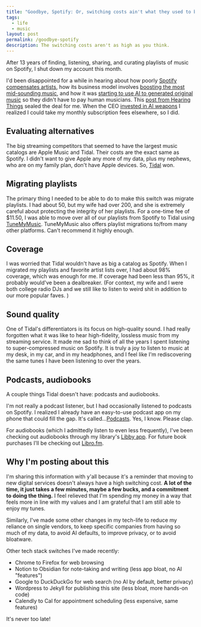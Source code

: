 ```yaml
---
title: "Goodbye, Spotify: Or, switching costs ain't what they used to be"
tags:
  - life
  - music
layout: post
permalink: /goodbye-spotify
description: The switching costs aren't as high as you think.
---
```

After 13 years of finding, listening, sharing, and curating playlists of music on Spotify, I shut down my account this month. 

I'd been disappointed for a while in hearing about how poorly [Spotify compensates artists](https://techcrunch.com/2025/03/11/spotify-says-its-payouts-are-getting-better-but-artists-still-disagree/), how its business model involves [boosting the most mid-sounding music](https://www.theguardian.com/books/2025/mar/05/mood-machine-by-liz-pelly-review-a-savage-indictment-of-spotify), and how it was [starting to use AI to generated original music](https://www.wired.com/story/spotify-ai-music-robot-listeners/) so they didn't have to pay human musicians. This [post from Hearing Things](https://www.hearingthings.co/why-we-quit-spotify/) sealed the deal for me. When the CEO [invested in AI weapons](https://www.latimes.com/entertainment-arts/music/story/2025-07-31/spotifys-ceo-owns-an-ai-weapons-company-some-musicians-say-its-time-to-leave) I realized I could take my monthly subscription fees elsewhere, so I did.

## Evaluating alternatives

The big streaming competitors that seemed to have the largest music catalogs are Apple Music and Tidal. Their costs are the exact same as Spotify. I didn't want to give Apple any more of my data, plus my nephews, who are on my family plan, don't have Apple devices. So, [Tidal](https://tidal.com/) won.

## Migrating playlists

The primary thing I needed to be able to do to make this switch was migrate playlists. I had about 50, but my wife had over 200, and she is extremely careful about protecting the integrity of her playlists. For a one-time fee of $11.50, I was able to move over all of our playlists from Spotify to Tidal using [TuneMyMusic](https://www.tunemymusic.com/transfer). TuneMyMusic also offers playlist migrations to/from many other platforms. Can't recommend it highly enough.

## Coverage

I was worried that Tidal wouldn't have as big a catalog as Spotify. When I migrated my playlists and favorite artist lists over, I had about 98% coverage, which was enough for me. If coverage had been less than 95%, it probably would've been a dealbreaker. (For context, my wife and I were both college radio DJs and we still like to listen to weird shit in addition to our more popular faves. )

## Sound quality

One of Tidal's differentiators is its focus on high-quality sound. I had really forgotten what it was like to hear high-fidelity, lossless music from my streaming service. It made me sad to think of all the years I spent listening to super-compressed music on Spotify. It is truly a joy to listen to music at my desk, in my car, and in my headphones, and I feel like I'm rediscovering the same tunes I have been listening to over the years.

## Podcasts, audiobooks

A couple things Tidal doesn't have: podcasts and audiobooks. 

I'm not really a podcast listener, but I had occasionally listened to podcasts on Spotify. I realized I already have an easy-to-use podcast app on my phone that could fill the gap. It's called...[Podcasts](https://podcasts.apple.com/us/browse). Yes, I know. Please clap.

For audiobooks (which I admittedly listen to even less frequently), I've been checking out audiobooks through my library's [Libby app](https://libbyapp.com/). For future book purchases I'll be checking out [Libro.fm](https://libro.fm/).

## Why I'm posting about this

I'm sharing this information with y'all because it's a reminder that moving to new digital services doesn't always have a high switching cost. **A lot of the time, it just takes a few minutes, maybe a few bucks, and a commitment to doing the thing.** I feel relieved that I'm spending my money in a way that feels more in line with my values and I am grateful that I am still able to enjoy my tunes. 

Similarly, I've made some other changes in my tech-life to reduce my reliance on single vendors, to keep specific companies from having so much of my data, to avoid AI defaults, to improve privacy, or to avoid bloatware.

Other tech stack switches I've made recently:

- Chrome to Firefox for web browsing
- Notion to Obsidian for note-taking and writing (less app bloat, no AI "features")
- Google to DuckDuckGo for web search (no AI by default, better privacy)
- Wordpress to Jekyll for publishing this site (less bloat, more hands-on code)
- Calendly to Cal for appointment scheduling (less expensive, same features)

It's never too late!